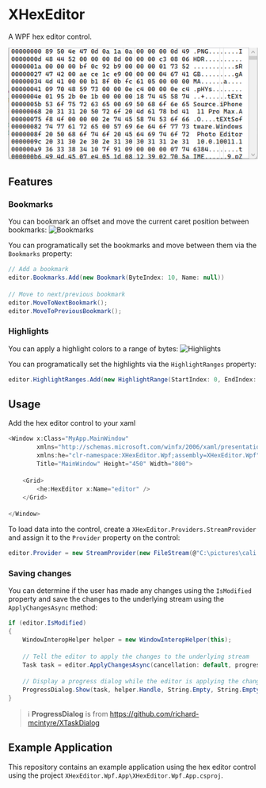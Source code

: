 # XHexEditor

A WPF hex editor control.

![Control](docs/ctrl.png)

## Features

### Bookmarks

You can bookmark an offset and move the current caret position between bookmarks:
![Bookmarks](docs/bookmarks.gif)

You can programatically set the bookmarks and move between them via the `Bookmarks` property:
```csharp
// Add a bookmark
editor.Bookmarks.Add(new Bookmark(ByteIndex: 10, Name: null))

// Move to next/previous bookmark
editor.MoveToNextBookmark();
editor.MoveToPreviousBookmark();
```

### Highlights

You can apply a highlight colors to a range of bytes:
![Highlights](docs/highlights.gif)

You can programatically set the highlights via the `HighlightRanges` property:
```csharp
editor.HighlightRanges.Add(new HighlightRange(StartIndex: 0, EndIndex: 10, Brush: Brushes.Red));
```

## Usage

Add the hex editor control to your xaml
```csharp
<Window x:Class="MyApp.MainWindow"
        xmlns="http://schemas.microsoft.com/winfx/2006/xaml/presentation"
        xmlns:he="clr-namespace:XHexEditor.Wpf;assembly=XHexEditor.Wpf"
        Title="MainWindow" Height="450" Width="800">
    
    <Grid>
        <he:HexEditor x:Name="editor" />
    </Grid>
    
</Window>
```

To load data into the control, create a `XHexEditor.Providers.StreamProvider` and assign it to the `Provider` property on the control:
```csharp
editor.Provider = new StreamProvider(new FileStream(@"C:\pictures\cali.png", FileMode.Open));
```

### Saving changes

You can determine if the user has made any changes using the `IsModified` property and save the changes to the underlying stream using the `ApplyChangesAsync` method:
```csharp
if (editor.IsModified)
{
    WindowInteropHelper helper = new WindowInteropHelper(this);

    // Tell the editor to apply the changes to the underlying stream
    Task task = editor.ApplyChangesAsync(cancellation: default, progress: null);

    // Display a progress dialog while the editor is applying the changes
    ProgressDialog.Show(task, helper.Handle, String.Empty, String.Empty, null, null);
}
```

> :information_source: **ProgressDialog** is from https://github.com/richard-mcintyre/XTaskDialog

## Example Application

This repository contains an example application using the hex editor control using the project `XHexEditor.Wpf.App\XHexEditor.Wpf.App.csproj`.